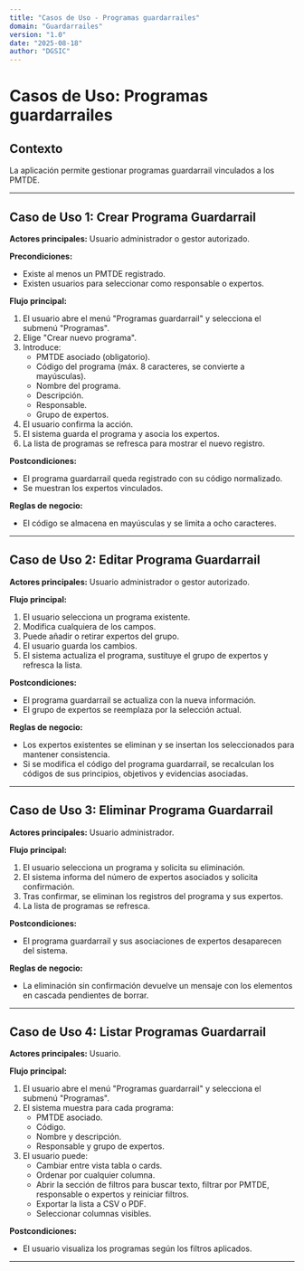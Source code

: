 ```yaml
---
title: "Casos de Uso - Programas guardarrailes"
domain: "Guardarrailes"
version: "1.0"
date: "2025-08-18"
author: "DGSIC"
---
```


# Casos de Uso: Programas guardarrailes

## Contexto
La aplicación permite gestionar programas guardarrail vinculados a los PMTDE.

---

## Caso de Uso 1: Crear Programa Guardarrail
**Actores principales:** Usuario administrador o gestor autorizado.

**Precondiciones:**
- Existe al menos un PMTDE registrado.
- Existen usuarios para seleccionar como responsable o expertos.

**Flujo principal:**
1. El usuario abre el menú "Programas guardarrail" y selecciona el submenú "Programas".
2. Elige "Crear nuevo programa".
3. Introduce:
   - PMTDE asociado (obligatorio).
   - Código del programa (máx. 8 caracteres, se convierte a mayúsculas).
   - Nombre del programa.
   - Descripción.
   - Responsable.
   - Grupo de expertos.
4. El usuario confirma la acción.
5. El sistema guarda el programa y asocia los expertos.
6. La lista de programas se refresca para mostrar el nuevo registro.

**Postcondiciones:**
- El programa guardarrail queda registrado con su código normalizado.
- Se muestran los expertos vinculados.

**Reglas de negocio:**
- El código se almacena en mayúsculas y se limita a ocho caracteres.

---

## Caso de Uso 2: Editar Programa Guardarrail
**Actores principales:** Usuario administrador o gestor autorizado.

**Flujo principal:**
1. El usuario selecciona un programa existente.
2. Modifica cualquiera de los campos.
3. Puede añadir o retirar expertos del grupo.
4. El usuario guarda los cambios.
5. El sistema actualiza el programa, sustituye el grupo de expertos y refresca la lista.

**Postcondiciones:**
- El programa guardarrail se actualiza con la nueva información.
- El grupo de expertos se reemplaza por la selección actual.

**Reglas de negocio:**
- Los expertos existentes se eliminan y se insertan los seleccionados para mantener consistencia.
- Si se modifica el código del programa guardarrail, se recalculan los códigos de sus principios, objetivos y evidencias asociadas.

---

## Caso de Uso 3: Eliminar Programa Guardarrail
**Actores principales:** Usuario administrador.

**Flujo principal:**
1. El usuario selecciona un programa y solicita su eliminación.
2. El sistema informa del número de expertos asociados y solicita confirmación.
3. Tras confirmar, se eliminan los registros del programa y sus expertos.
4. La lista de programas se refresca.

**Postcondiciones:**
- El programa guardarrail y sus asociaciones de expertos desaparecen del sistema.

**Reglas de negocio:**
- La eliminación sin confirmación devuelve un mensaje con los elementos en cascada pendientes de borrar.

---

## Caso de Uso 4: Listar Programas Guardarrail
**Actores principales:** Usuario.

**Flujo principal:**
1. El usuario abre el menú "Programas guardarrail" y selecciona el submenú "Programas".
2. El sistema muestra para cada programa:
   - PMTDE asociado.
   - Código.
   - Nombre y descripción.
   - Responsable y grupo de expertos.
3. El usuario puede:
   - Cambiar entre vista tabla o cards.
   - Ordenar por cualquier columna.
   - Abrir la sección de filtros para buscar texto, filtrar por PMTDE, responsable o expertos y reiniciar filtros.
   - Exportar la lista a CSV o PDF.
   - Seleccionar columnas visibles.

**Postcondiciones:**
- El usuario visualiza los programas según los filtros aplicados.



---
